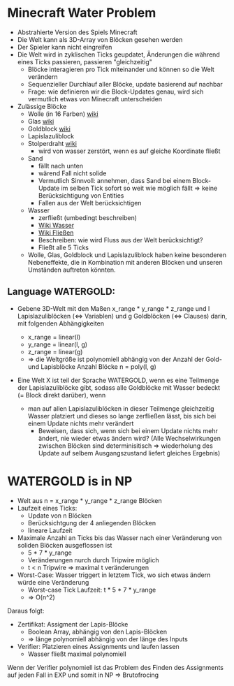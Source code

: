 # Minecraft Water Problem
- Abstrahierte Version des Spiels Minecraft
- Die Welt kann als 3D-Array von Blöcken gesehen werden
- Der Spieler kann nicht eingreifen
- Die Welt wird in zyklischen Ticks geupdatet, Änderungen die während eines Ticks passieren, passieren "gleichzeitig"
    - Blöcke interagieren pro Tick miteinander und können so die Welt verändern
    - Sequenzieller Durchlauf aller Blöcke, update basierend auf nachbar
    - Frage: wie definieren wir die Block-Updates genau, wird sich vermutlich etwas von Minecraft unterscheiden
- Zulässige Blöcke
    - Wolle (in 16 Farben) [wiki](https://minecraft.fandom.com/de/wiki/Wolle)
    - Glas [wiki](https://minecraft.fandom.com/de/wiki/Glas)
    - Goldblock [wiki](https://de.minecraft.wiki/w/Goldblock)
    - Lapislazuliblock
    - Stolperdraht [wiki](https://de.minecraft.wiki/w/Stolperdraht)
        - wird von wasser zerstört, wenn es auf gleiche Koordinate fließt
    - Sand 
        - fällt nach unten
        - wärend Fall nicht solide
        - Vermutlich Sinnvoll: annehmen, dass Sand bei einem Block-Update im selben Tick sofort so weit wie möglich fällt => keine Berücksichtigung von Entities
        - Fallen aus der Welt berücksichtigen
    - Wasser
        - zerfließt (umbedingt beschreiben)
        - [Wiki Wasser](https://minecraft.fandom.com/wiki/Water)
        - [Wiki Fließen](https://minecraft.fandom.com/wiki/Fluid#Spread)
        - Beschreiben: wie wird Fluss aus der Welt berücksichtigt?
        - Fließt alle 5 Ticks
    - Wolle, Glas, Goldblock und Lapislazuliblock haben keine besonderen Nebeneffekte, die in Kombination mit anderen Blöcken und unseren Umständen auftreten könnten.


## Language WATERGOLD:
- Gebene 3D-Welt mit den Maßen x_range * y_range * z_range und l Lapislazuliblöcken (<=> Variablen) und g Goldblöcken (<=> Clauses) darin, mit folgenden Abhängigkeiten
    - x_range = linear(l)
    - y_range = linear(l, g)
    - z_range = linear(g)
    - => die Weltgröße ist polynomiell abhängig von der Anzahl der Gold- und Lapisblöcke
        Anzahl Blöcke n = poly(l, g)

- Eine Welt X ist teil der Sprache WATERGOLD, wenn es eine Teilmenge der Lapislazuliblöcke gibt, sodass alle Goldblöcke mit Wasser bedeckt (= Block direkt darüber), wenn
    - man auf allen Lapislazuliblöcken in dieser Teilmenge gleichzeitig Wasser platziert und dieses so lange zerfließen lässt, bis sich bei einem Update nichts mehr verändert
        - Beweisen, dass sich, wenn sich bei einem Update nichts mehr ändert, nie wieder etwas ändern wird? (Alle Wechselwirkungen zwischen Blöcken sind determinisitisch => wiederholung des Update auf selbem Ausgangszustand liefert gleiches Ergebnis)


# WATERGOLD is in NP
- Welt aus n = x_range * y_range * z_range Blöcken
- Laufzeit eines Ticks:
    - Update von n Blöcken
    - Berücksichtgung der 4 anliegenden Blöcken
    - lineare Laufzeit
- Maximale Anzahl an Ticks bis das Wasser nach einer Veränderung von soliden Blöcken ausgeflossen ist
    - 5 * 7 * y_range
    - Veränderungen nurch durch Tripwire möglich
    - t < n Tripwire => maximal t veränderungen
- Worst-Case: Wasser triggert in letztem Tick, wo sich etwas ändern würde eine Veränderung
    - Worst-case Tick Laufzeit: t * 5 * 7 * y_range
    - => O(n^2)

Daraus folgt:
- Zertifikat: Assigment der Lapis-Blöcke
    - Boolean Array, abhängig von den Lapis-Blöcken
    - => länge polynomiell abhängig von der länge des Inputs
- Verifier: Platzieren eines Assignments und laufen lassen
    - Wasser fließt maximal polynomiell

Wenn der Verifier polynomiell ist das Problem des Finden des Assignments auf jeden Fall in EXP und somit in NP => Brutofrocing

    
